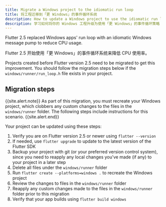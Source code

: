 ```yaml
---
title: Migrate a Windows project to the idiomatic run loop
title: 将工程迁移到「更 Windows」的事件循环系统
description: How to update a Windows project to use the idiomatic run loop
description: 学习如何将你的 Windows 工程升级为使用「更 Windows」的事件循环策略
---
```


Flutter 2.5 replaced Windows apps' run loop with an idiomatic
Windows message pump to reduce CPU usage.

Flutter 2.5 开始使用「更 Windows」的事件循环系统来降低 CPU 使用率。

Projects created before Flutter version 2.5 need to be
migrated to get this improvement. You should follow the
migration steps below if the `windows/runner/run_loop.h`
file exists in your project.

## Migration steps

{{site.alert.note}}
 As part of this migration, you must recreate your Windows project,
  which clobbers any custom changes to the
  files in the `windows/runner` folder.  The following steps
  include instructions for this scenario.
{{site.alert.end}}

Your project can be updated using these steps:

1. Verify you are on Flutter version 2.5 or newer using `flutter --version`
2. If needed, use `flutter upgrade` to update to the latest version of the
Flutter SDK
3. Backup your project with git (or your preferred version control system),
   since you need to reapply any local changes you've made (if any) to your
   project in a later step
4. Delete all files under the `windows/runner` folder
5. Run `flutter create --platforms=windows .` to recreate the Windows project
6. Review the changes to files in the `windows/runner` folder
7. Reapply any custom changes made to the files in the
`windows/runner` folder prior to this migration
8. Verify that your app builds using `flutter build windows`
